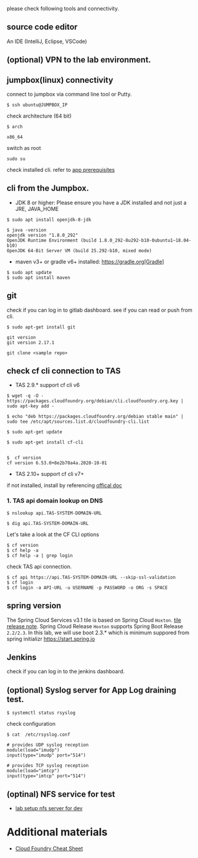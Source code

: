 please check following tools and connectivity.

## source code editor
An IDE (IntelliJ, Eclipse, VSCode)

## (optional) VPN to the lab environment.

## jumpbox(linux) connectivity
connect to jumpbox via command line tool or Putty.
```
$ ssh ubuntu@JUMPBOX_IP
```

check architecture (64 bit)
```
$ arch

x86_64
```

switch as root
```
sudo su
```

check installed cli. refer to [app prerequisites](lab-prerequisites-app.md)


## cli from the Jumpbox.
- JDK 8 or higher: Please ensure you have a JDK installed and not just a JRE, JAVA_HOME
```
$ sudo apt install openjdk-8-jdk

$ java -version
openjdk version "1.8.0_292"
OpenJDK Runtime Environment (build 1.8.0_292-8u292-b10-0ubuntu1~18.04-b10)
OpenJDK 64-Bit Server VM (build 25.292-b10, mixed mode)
```
- maven v3+ or gradle v6+ installed: https://gradle.org[Gradle] 
```
$ sudo apt update
$ sudo apt install maven

```
## git
check if you can log in to gitlab dashboard. see if you can read or push from cli.
```
$ sudo apt-get install git

git version
git version 2.17.1

git clone <sample repo>

```

## check cf cli connection to TAS

- TAS 2.9.* support cf cli v6
```
$ wget -q -O - https://packages.cloudfoundry.org/debian/cli.cloudfoundry.org.key | sudo apt-key add -

$ echo "deb https://packages.cloudfoundry.org/debian stable main" | sudo tee /etc/apt/sources.list.d/cloudfoundry-cli.list

$ sudo apt-get update

$ sudo apt-get install cf-cli


$  cf version
cf version 6.53.0+8e2b70a4a.2020-10-01
```
- TAS 2.10+ support cf cli v7+

if not installed, install by referencing [offical doc](https://docs.cloudfoundry.org/cf-cli/getting-started.html#overview)

### 1. TAS api domain lookup on DNS
```
$ nslookup api.TAS-SYSTEM-DOMAIN-URL

$ dig api.TAS-SYSTEM-DOMAIN-URL
```

Let's take a look at the CF CLI options
```
$ cf version
$ cf help -a
$ cf help -a | grep login
```

check TAS api connection.

```
$ cf api https://api.TAS-SYSTEM-DOMAIN-URL --skip-ssl-validation
$ cf login
$ cf login -a API-URL -u USERNAME -p PASSWORD -o ORG -s SPACE

```

## spring  version
The Spring Cloud Services v3.1 tile is based on Spring Cloud `Hoxton`. [tile release note](https://docs.pivotal.io/spring-cloud-services/3-1/common/index.html). 
Spring Cloud Release `Hoxton` supports Spring Boot Release `2.2/2.3`. In this lab, we will use boot 2.3.* which is minimum suppored from spring initializr https://start.spring.io 

## Jenkins
check if you can log in to the jenkins dashboard.


## (optional) Syslog server for App Log draining test.
```
$ systemctl status rsyslog
```
check configuration
```
$ cat  /etc/rsyslog.conf

# provides UDP syslog reception
module(load="imudp")
input(type="imudp" port="514")

# provides TCP syslog reception
module(load="imtcp")
input(type="imtcp" port="514")

```

## (optinal) NFS service for test
- [lab setup nfs server for dev](lab-setup-nfsserver-for-dev.md)


# Additional materials
- [Cloud Foundry Cheat Sheet](http://www.appservgrid.com/refcards/refcards/dzonerefcards/rc207-010d-cloud-foundry.pdf)
